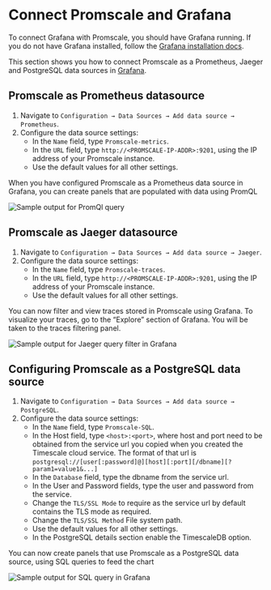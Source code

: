 # Connect Promscale and Grafana

To connect Grafana with Promscale, you should have Grafana running. If you do not have Grafana installed, follow the [Grafana installation docs][grafana-install].

This section shows you how to connect Promscale as a Prometheus, Jaeger and PostgreSQL data sources in
[Grafana][grafana-homepage].

<procedure>

## Promscale as Prometheus datasource

1.  Navigate to `Configuration → Data Sources → Add data source → Prometheus`.
1.  Configure the data source settings:
    *   In the `Name` field, type `Promscale-metrics`.
    *   In the `URL` field, type `http://<PROMSCALE-IP-ADDR>:9201`, using the IP
        address of your Promscale instance.
    *   Use the default values for all other settings.

</procedure>

When you have configured Promscale as a Prometheus data source in Grafana, you can create panels that are populated with data using PromQL

<img class="main-content__illustration" src="https://s3.amazonaws.com/assets.timescale.com/images/misc/getting-started-with-promscale-grafana-dashboard.png" alt="Sample output for PromQl query"/>

<procedure>

## Promscale as Jaeger datasource

1.  Navigate to `Configuration → Data Sources → Add data source → Jaeger`.
1.  Configure the data source settings:
    *   In the `Name` field, type `Promscale-traces`.
    *   In the `URL` field, type `http://<PROMSCALE-IP-ADDR>:9201`, using the IP
        address of your Promscale instance.
    *   Use the default values for all other settings.

</procedure>

You can now filter and view traces stored in Promscale using Grafana. To visualize your traces, go to the “Explore” section of Grafana. You will be taken to the traces filtering panel.

<img class="main-content__illustration" src="https://s3.amazonaws.com/assets.timescale.com/images/misc/grafana-jaeger-query-results.png" alt="Sample output for Jaeger query filter in Grafana"/>

<procedure>

## Configuring Promscale as a PostgreSQL data source

1.  Navigate to `Configuration → Data Sources → Add data source → PostgreSQL`.
1.  Configure the data source settings:
    *   In the `Name` field, type `Promscale-SQL`.
    *   In the Host field, type `<host>:<port>`, where host and port need to be 
        obtained from the service url you copied when you created the Timescale cloud service. The format of that url is `postgresql://[user[:password]@][host][:port][/dbname][?param1=value1&...]`
    *   In the `Database` field, type the dbname from the service url.
    *   In the User and Password fields, type the user and password from the service.
    *   Change the `TLS/SSL Mode` to require as the service url by default contains 
        the TLS mode as required.
    *   Change the `TLS/SSL Method` File system path.
    *   Use the default values for all other settings.
    *   In the PostgreSQL details section enable the TimescaleDB option.

</procedure>

You can now create panels that use Promscale as a PostgreSQL data source, using SQL queries to feed the chart

<img class="main-content__illustration" src="https://s3.amazonaws.com/assets.timescale.com/images/misc/grafana-sql-query-results.png" alt="Sample output for SQL query in Grafana"/>

[grafana-homepage]: https://grafana.com/
[grafana-docker]: https://grafana.com/docs/grafana/latest/installation/docker/#install-official-and-community-grafana-plugins
[grafana-install]: https://grafana.com/docs/grafana/latest/installation/